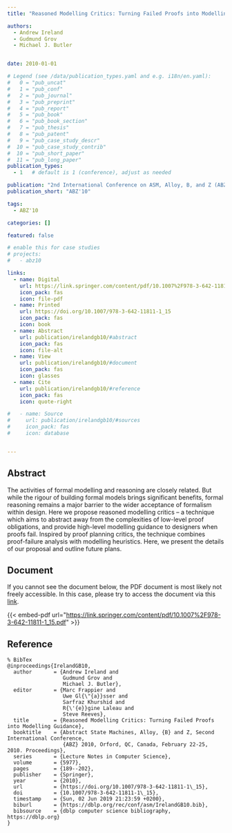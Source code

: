 ```yaml
---
title: "Reasoned Modelling Critics: Turning Failed Proofs into Modelling Guidance"

authors:
  - Andrew Ireland
  - Gudmund Grov
  - Michael J. Butler


date: 2010-01-01

# Legend (see /data/publication_types.yaml and e.g. i18n/en.yaml): 
#   0 = "pub_uncat"
#   1 = "pub_conf"
#   2 = "pub_journal"
#   3 = "pub_preprint"
#   4 = "pub_report"
#   5 = "pub_book"
#   6 = "pub_book_section"
#   7 = "pub_thesis"
#   8 = "pub_patent"
#   9 = "pub_case_study_descr"
#  10 = "pub_case_study_contrib"
#  10 = "pub_short_paper"
#  11 = "pub_long_paper"
publication_types:
  - 1   # default is 1 (conference), adjust as needed

publication: "2nd International Conference on ASM, Alloy, B, and Z (ABZ'10)"
publication_short: "ABZ'10"

tags:
  - ABZ'10

categories: []

featured: false

# enable this for case studies
# projects:
#   - abz10

links:
  - name: Digital
    url: https://link.springer.com/content/pdf/10.1007%2F978-3-642-11811-1_15.pdf
    icon_pack: fas
    icon: file-pdf
  - name: Printed
    url: https://doi.org/10.1007/978-3-642-11811-1_15
    icon_pack: fas
    icon: book
  - name: Abstract
    url: publication/irelandgb10/#abstract
    icon_pack: fas
    icon: file-alt
  - name: View
    url: publication/irelandgb10/#document
    icon_pack: fas
    icon: glasses
  - name: Cite
    url: publication/irelandgb10/#reference
    icon_pack: fas
    icon: quote-right

#   - name: Source
#     url: publication/irelandgb10/#sources
#     icon_pack: fas
#     icon: database


---
```


## Abstract

The activities of formal modelling and reasoning are closely related. But while the rigour of building formal models brings significant benefits, formal reasoning remains a major barrier to the wider acceptance of formalism within design. Here we propose reasoned modelling critics – a technique which aims to abstract away from the complexities of low-level proof obligations, and provide high-level modelling guidance to designers when proofs fail. Inspired by proof planning critics, the technique combines proof-failure analysis with modelling heuristics. Here, we present the details of our proposal and outline future plans.

## Document

If you cannot see the document below, the PDF document is most likely not freely accessible. In this case, please try to access the document via this <a href="https://link.springer.com/content/pdf/10.1007%2F978-3-642-11811-1_15.pdf">link</a>.

{{< embed-pdf url="https://link.springer.com/content/pdf/10.1007%2F978-3-642-11811-1_15.pdf" >}}

## Reference

```
% BibTex
@inproceedings{IrelandGB10,
  author       = {Andrew Ireland and
                  Gudmund Grov and
                  Michael J. Butler},
  editor       = {Marc Frappier and
                  Uwe Gl{\"{a}}sser and
                  Sarfraz Khurshid and
                  R{\'{e}}gine Laleau and
                  Steve Reeves},
  title        = {Reasoned Modelling Critics: Turning Failed Proofs into Modelling Guidance},
  booktitle    = {Abstract State Machines, Alloy, {B} and Z, Second International Conference,
                  {ABZ} 2010, Orford, QC, Canada, February 22-25, 2010. Proceedings},
  series       = {Lecture Notes in Computer Science},
  volume       = {5977},
  pages        = {189--202},
  publisher    = {Springer},
  year         = {2010},
  url          = {https://doi.org/10.1007/978-3-642-11811-1\_15},
  doi          = {10.1007/978-3-642-11811-1\_15},
  timestamp    = {Sun, 02 Jun 2019 21:23:59 +0200},
  biburl       = {https://dblp.org/rec/conf/asm/IrelandGB10.bib},
  bibsource    = {dblp computer science bibliography, https://dblp.org}
}


```

<!-- # add information for case study papers (if available)
## Sources

- **Used formal method:**
  [ASM](/method/asm)
- **Resources and tools:**
  Asmeta

For more information, please contact the <a href ="mailto:silvia.bonfanti@unibg.it;arcaini@nii.ac.jp;angelo.gargantini@unibg.it;scandurra@unibg.it;elvinia.riccobene@unimi.it">authors</a>-->

